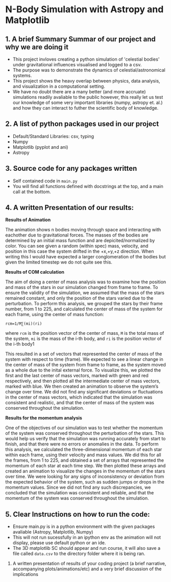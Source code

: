 
# N-Body Simulation with Astropy and Matplotlib

## 1. A brief Summary Summar of our project and why we are doing it
- This project invloves creating a python simulation of 'celestial bodies' under gravitational influences visualised and logged to a csv.
- The purpose was to demonstrate the dynamics of celestial/astronomical systems.
- This project shows the heavy overlap between physics, data analysis, and visualization in a computational setting.
- We have no doubt there are a many better (and more accruate) simulations readily avaliable to the public however, this really let us test our knowledge of some very important libraries (numpy, astropy et. al.) and how they can interact to futher the scientific body of knowledge.

## 2. A list of python packages used in our project
- Default/Standard Libraries: csv, typing
- Numpy
- Matplotlib (pyplot and ani)
- Astropy

## 3. Source code for any packages written
- Self contained code in `main.py`
- You will find all functions defined with docstrings at the top, and a main call at the bottom.

## 4. A written Presentation of our results:
**Results of Animation**

The animation shows n bodies moving through space and interacting with eachother due to gravitational forces. The masses of the bodies are determined by an initial mass function and are depicited/normalized by color. You can see given a random (within spec) mass, velocity, and position in this case the system drifted in the +x,+y,+z direction. When writing this I would have expected a larger conglomeration of the bodies but given the limited timestep we do not quite see this.

**Results of COM calculation**

The aim of doing a center of mass analysis was to examine how the position and mass of the stars in our simulation changed from frame to frame. To ensure the validity of the simulation, we assumed that the mass of the stars remained constant, and only the position of the stars varied due to the perturbation. To perform this analysis, we grouped the stars by their frame number, from 1 to 225, and calculated the center of mass of the system for each frame, using the center of mass function:

`rcm​=1/M∑(mi)(​r​i)`

where `rcm​` is the position vector of the center of mass, `M` is the total mass of the system, `mi​` is the mass of the i-th body, and `ri​` is the position vector of the i-th body1

This resulted in a set of vectors that represented the center of mass of the system with respect to time (frame). We expected to see a linear change in the center of mass of the system from frame to frame, as the system moved as a whole due to the inital external force. To visualize this, we plotted the first and the last center of mass vectors, marked with green and red respectively, and then plotted all the intermediate center of mass vectors, marked with blue. We then created an animation to observe the system’s change over time. We did not find any significant deviations or fluctuations in the center of mass vectors, which indicated that the simulation was consistent and realistic, and that the center of mass of the system was conserved throughout the simulation.

**Results for the momentum analysis**

One of the objectives of our simulation was to test whether the momentum of the system was conserved throughout the perturbation of the stars. This would help us verify that the simulation was running accurately from start to finish, and that there were no errors or anomalies in the data. To perform this analysis, we calculated the three-dimensional momentum of each star within each frame, using their velocity and mass values. We did this for all the frames, from 1 to 225, and obtained a set of arrays that represented the momentum of each star at each time step. We then plotted these arrays and created an animation to visualize the changes in the momentum of the stars over time. We were looking for any signs of inconsistency or deviation from the expected behavior of the system, such as sudden jumps or drops in the momentum values. Since we did not find any such discrepancies, we concluded that the simulation was consistent and reliable, and that the momentum of the system was conserved throughout the simulation.



## 5. Clear Instructions on how to run the code:
- Ensure main.py is in a python environment with the given packages avaliable (Astropy, Matplotlib, Numpy)
- This will not run sucessfully in an ipython env as the animation will not display, please use default python or an ide.
- The 3D matplotlib SC should appear and run course, it will also save a file called `data.csv` to the directory folder where it is being ran.




1. A written presentation of results of your coding project (a brief narrative, accompanying plots/animations/etc) and a very brief discussion of the implications

